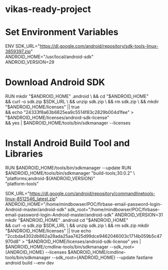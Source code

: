 # vikas-ready-project

# Set Environment Variables
ENV SDK_URL="https://dl.google.com/android/repository/sdk-tools-linux-3859397.zip" \
    ANDROID_HOME="/usr/local/android-sdk" \
    ANDROID_VERSION=29

# Download Android SDK
RUN mkdir "$ANDROID_HOME" .android \
    && cd "$ANDROID_HOME" \
    && curl -o sdk.zip $SDK_URL \
    && unzip sdk.zip \
    && rm sdk.zip \
    && mkdir "$ANDROID_HOME/licenses" || true \
    && echo "24333f8a63b6825ea9c5514f83c2829b004d1fee" > "$ANDROID_HOME/licenses/android-sdk-license" \
    && yes | $ANDROID_HOME/tools/bin/sdkmanager --licenses

# Install Android Build Tool and Libraries
RUN $ANDROID_HOME/tools/bin/sdkmanager --update
RUN $ANDROID_HOME/tools/bin/sdkmanager "build-tools;30.0.2" \
    "platforms;android-${ANDROID_VERSION}" \
    "platform-tools"
    
 SDK_URL="https://dl.google.com/android/repository/commandlinetools-linux-8512546_latest.zip"
ANDROID_HOME="/home/mindbowser/POC/firbase-email-password-login-Android-master/android-sdk"
sdk_root="/home/mindbowser/POC/firbase-email-password-login-Android-master/android-sdk"
ANDROID_VERSION=31
mkdir "$ANDROID_HOME" .android
cd "$ANDROID_HOME" \
&& curl -o sdk.zip $SDK_URL \
&& unzip sdk.zip \
&& rm sdk.zip
mkdir "$ANDROID_HOME/licenses" || true
echo "2ccbda4302db862a28ada25aa7425d99dce9462046003c1714b059b5c47970d8" > "$ANDROID_HOME/licenses/android-sdk-license"
yes | $ANDROID_HOME/cmdline-tools/bin/sdkmanager --sdk_root={ANDROID_HOME} --licenses
$ANDROID_HOME/cmdline-tools/bin/sdkmanager --sdk_root={ANDROID_HOME} --update
fastlane android build --env dev
